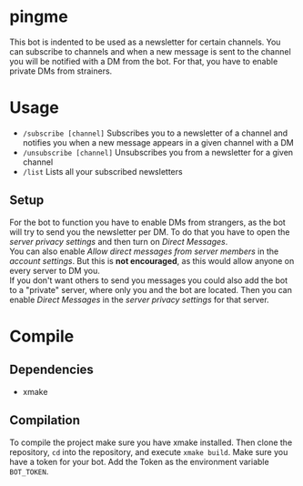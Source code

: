 # pingme
This bot is indented to be used as a newsletter for certain channels.
You can subscribe to channels and when a new message is sent to the channel you will be notified with a DM from the bot.
For that, you have to enable private DMs from strainers.

# Usage
- `/subscribe [channel]` Subscribes you to a newsletter of a channel and notifies you when a new message appears in a given channel with a DM
- `/unsubscribe [channel]` Unsubscribes you from a newsletter for a given channel
- `/list` Lists all your subscribed newsletters

## Setup
For the bot to function you have to enable DMs from strangers, as the bot will try to send you the newsletter per DM.
To do that you have to open the _server privacy settings_ and then turn on _Direct Messages_.  
You can also enable _Allow direct messages from server members_ in the _account settings_. 
But this is **not encouraged**, as this would allow anyone on every server to DM you.  
If you don't want others to send you messages you could also add the bot to a "private" server, where only you and the bot are located.
Then you can enable _Direct Messages_ in the _server privacy settings_ for that server.

# Compile
## Dependencies
- xmake

## Compilation
To compile the project make sure you have xmake installed.
Then clone the repository, `cd` into the repository, and execute `xmake build`.
Make sure you have a token for your bot.
Add the Token as the environment variable `BOT_TOKEN`.
